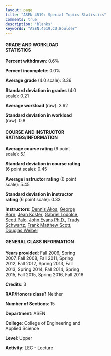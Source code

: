 ```yaml
---
layout: page
title: "ASEN 4519: Special Topics Statistics"
comments: true
description: "blanks"
keywords: "ASEN,4519,CU,Boulder"
---
```

<head>
<script src="https://ajax.googleapis.com/ajax/libs/jquery/2.1.3/jquery.min.js"></script>
<script src="https://dl.dropboxusercontent.com/s/pc42nxpaw1ea4o9/highcharts.js?dl=0"></script>
<!-- <script src="../assets/js/highcharts.js"></script> -->
<style type="text/css">@font-face {
	font-family: "Bebas Neue";
	src: url(https://www.filehosting.org/file/details/544349/BebasNeue Regular.otf) format("opentype");
	}
	h1.Bebas { 
		font-family: "Bebas Neue", Verdana, Tahoma;
	}
</style>
</head>
<body>
	<div id="container" style="float: right; width: 45%; height: 88%; margin-left: 2.5%; margin-right: 2.5%;"></div>
	<script language="JavaScript">
		$(document).ready(function() {
		var chart = {type: 'column'};
		var title = {text: 'Grade Distribution'};
		var xAxis = {categories: ['A','B','C','D','F'],crosshair: true};
		var yAxis = {min: 0,title: {text: 'Percentage'}};
		var tooltip = {headerFormat: '<center><b><span style="font-size:20px">{point.key}</span></b></center>',
		               pointFormat: '<td style="padding:0"><b>{point.y:.1f}%</b></td>',
		               footerFormat: '</table>',shared: true,useHTML: true};
		var plotOptions = {column: {pointPadding: 0.0,borderWidth: 0}};  
		var credits = {enabled: false};var series= [{name: 'Percent',data: [50.92,39.93,7.79,0.76,0.6,]}];
		var json = {};
		json.chart = chart;
		json.title = title;
		json.tooltip = tooltip;
		json.xAxis = xAxis;
		json.yAxis = yAxis;  
		json.series = series;
		json.plotOptions = plotOptions;  
		json.credits = credits;
		$('#container').highcharts(json);
	});
	</script>
</body>
			   
#### GRADE AND WORKLOAD STATISTICS

**Percent withdrawn**: 0.6%

**Percent incomplete**: 0.0%

**Average grade** (4.0 scale): 3.36

**Standard deviation in grades** (4.0 scale): 0.21

**Average workload** (raw): 3.62

**Standard deviation in workload** (raw): 0.8

#### COURSE AND INSTRUCTOR RATINGS/INFORMATION

**Average course rating** (6 point scale): 5.1

**Standard deviation in course rating** (6 point scale): 0.45

**Average instructor rating** (6 point scale): 5.45

**Standard deviation in instructor rating** (6 point scale): 0.33

**Instructors**: <a href='../../instructors/Dennis_Akos'>Dennis Akos</a>, <a href='../../instructors/George_Born'>George Born</a>, <a href='../../instructors/Jean_Koster'>Jean Koster</a>, <a href='../../instructors/Gabriel_Lodolce'>Gabriel Lodolce</a>, <a href='../../instructors/Scott_Palo'>Scott Palo</a>, <a href='../../instructors/John_Evans_Ph.D.'>John Evans Ph.D.</a>, <a href='../../instructors/Trudy_Schwartz'>Trudy Schwartz</a>, <a href='../../instructors/Frank_Matthew_Scott'>Frank Matthew Scott</a>, <a href='../../instructors/Douglas_Weibel'>Douglas Weibel</a>

#### GENERAL CLASS INFORMATION

**Years provided**: Fall 2006, Spring 2007, Fall 2008, Fall 2011, Spring 2012, Fall 2012, Spring 2013, Fall 2013, Spring 2014, Fall 2014, Spring 2015, Fall 2015, Spring 2016, Fall 2016

**Credits**: 3

**RAP/Honors class?** Neither

**Number of Sections**: 15

**Department**: ASEN

**College**: College of Engineering and Applied Science

**Level**: Upper

**Activity**: LEC - Lecture
